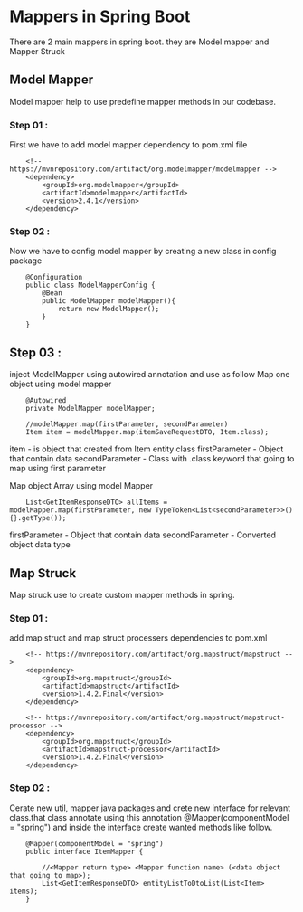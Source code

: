 # Mappers in Spring Boot

There are 2 main mappers in spring boot. they are Model mapper and Mapper Struck

## Model Mapper

Model mapper help to use predefine mapper methods in our codebase.

### Step 01 :

First we have to add model mapper dependency to pom.xml file

```
    <!-- https://mvnrepository.com/artifact/org.modelmapper/modelmapper -->
    <dependency>
        <groupId>org.modelmapper</groupId>
        <artifactId>modelmapper</artifactId>
        <version>2.4.1</version>
    </dependency>
```

### Step 02 :

Now we have to config model mapper by creating a new class in config package

```
    @Configuration
    public class ModelMapperConfig {
        @Bean
        public ModelMapper modelMapper(){
            return new ModelMapper();
        }
    }
```

## Step 03 :

inject ModelMapper using autowired annotation and use as follow
Map one object using model mapper

```
    @Autowired
    private ModelMapper modelMapper;

    //modelMapper.map(firstParameter, secondParameter)
    Item item = modelMapper.map(itemSaveRequestDTO, Item.class);
```

item - is object that created from Item entity class
firstParameter - Object that contain data
secondParameter - Class with .class keyword that going to map using first parameter

Map object Array using model Mapper

```
    List<GetItemResponseDTO> allItems = modelMapper.map(firstParameter, new TypeToken<List<secondParameter>>(){}.getType());
```

firstParameter - Object that contain data
secondParameter - Converted object data type

## Map Struck

Map struck use to create custom mapper methods in spring.

### Step 01 :

add map struct and map struct processers dependencies to pom.xml

```
	<!-- https://mvnrepository.com/artifact/org.mapstruct/mapstruct -->
	<dependency>
		<groupId>org.mapstruct</groupId>
		<artifactId>mapstruct</artifactId>
		<version>1.4.2.Final</version>
	</dependency>

	<!-- https://mvnrepository.com/artifact/org.mapstruct/mapstruct-processor -->
	<dependency>
		<groupId>org.mapstruct</groupId>
		<artifactId>mapstruct-processor</artifactId>
		<version>1.4.2.Final</version>
	</dependency>
```

### Step 02 :

Cerate new util, mapper java packages and crete new interface for relevant class.that class annotate using this annotation @Mapper(componentModel = "spring") and inside the interface create wanted methods like follow.

```
    @Mapper(componentModel = "spring")
    public interface ItemMapper {

        //<Mapper return type> <Mapper function name> (<data object that going to map>);
        List<GetItemResponseDTO> entityListToDtoList(List<Item> items);
    }
```
